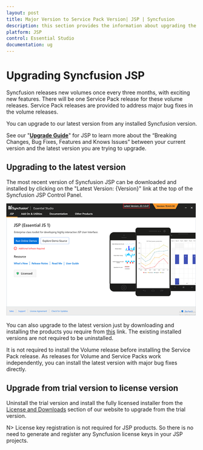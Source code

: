 ```yaml
---
layout: post
title: Major Version to Service Pack Version| JSP | Syncfusion
description: this section provides the information about upgrading the JSP projects from major version to service pack version
platform: JSP
control: Essential Studio
documentation: ug
---
```


# Upgrading Syncfusion JSP

Syncfusion releases new volumes once every three months, with exciting new features. There will be one Service Pack release for these volume releases. Service Pack releases are provided to address major bug fixes in the volume releases.

You can upgrade to our latest version from any installed Syncfusion version.

See our "[**Upgrade Guide**](https://help.syncfusion.com/upgrade-guide/jquery/jsp-ui-controls)" for JSP to learn more about the “Breaking Changes, Bug Fixes, Features and Knows Issues” between your current version and the latest version you are trying to upgrade.


## Upgrading to the latest version

The most recent version of Syncfusion JSP can be downloaded and installed by clicking on the "Latest Version: {Version}" link at the top of the Syncfusion JSP Control Panel.

![Control Panel](Upgrade-images/upgrade-control-panel.png)

You can also upgrade to the latest version just by downloading and installing the products you require from [this](https://www.syncfusion.com/downloads/latest-version) link. The existing installed versions are not required to be uninstalled. 


It is not required to install the Volume release before installing the Service Pack release. As releases for Volume and Service Packs work independently, you can install the latest version with major bug fixes directly.


## Upgrade from trial version to license version

Uninstall the trial version and install the fully licensed installer from the [License and Downloads](https://www.syncfusion.com/account/downloads) section of our website to upgrade from the trial version.

N> License key registration is not required for JSP products. So there is no need to generate and register any Syncfusion license keys in your JSP projects.

